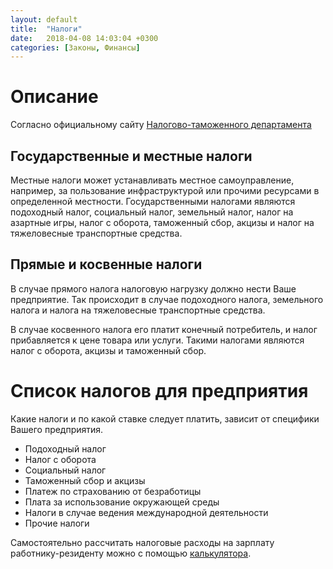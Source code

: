 ```yaml
---
layout: default
title:  "Налоги"
date:   2018-04-08 14:03:04 +0300
categories: [Законы, Финансы]
---
```


# Описание
Согласно официальному сайту [Налогово-таможенного департамента](https://www.emta.ee)

## Государственные и местные налоги
Местные налоги может устанавливать местное самоуправление, например, за пользование инфраструктурой или прочими ресурсами в определенной местности. Государственными налогами являются подоходный налог, социальный налог, земельный налог, налог на азартные игры, налог с оборота, таможенный сбор, акцизы и налог на тяжеловесные транспортные средства.

## Прямые и косвенные налоги
В случае прямого налога налоговую нагрузку должно нести Ваше предприятие. Так происходит в случае подоходного налога, земельного налога и налога на тяжеловесные транспортные средства.

В случае косвенного налога его платит конечный потребитель, и налог прибавляется к цене товара или услуги. Такими налогами являются налог с оборота, акцизы и таможенный сбор.

# Список налогов для предприятия
Какие налоги и по какой ставке следует платить, зависит от специфики Вашего предприятия.
* Подоходный налог
* Налог с оборота
* Социальный налог
* Таможенный сбор и акцизы
* Платеж по страхованию от безработицы
* Плата за использование окружающей среды
* Налоги в случае ведения международной деятельности
* Прочие налоги

Самостоятельно рассчитать налоговые расходы на зарплату работнику-резиденту можно с помощью [калькулятора](https://www.kalkulaator.ee/?amp&lang=2&page=1).
